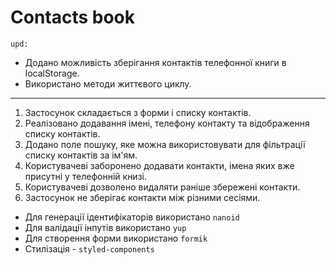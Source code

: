 # Contacts book

`upd:`

- Додано можливість зберігання контактів телефонної книги в localStorage.
- Використано методи життєвого циклу.

---

1. Застосунок складається з форми і списку контактів.
2. Реалізовано додавання імені, телефону контакту та відображення списку
   контактів.
3. Додано поле пошуку, яке можна використовувати для фільтрації списку контактів
   за ім'ям.
4. Користувачеві заборонено додавати контакти, імена яких вже присутні у
   телефонній книзі.
5. Користувачеві дозволено видаляти раніше збережені контакти.
6. Застосунок не зберігає контакти між різними сесіями.

- Для генерації ідентифікаторів використано `nanoid`
- Для валідації інпутів використано `yup`
- Для створення форми використано `formik`
- Стилізація - `styled-components`
